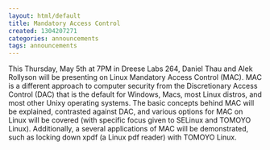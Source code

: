 ```yaml
---
layout: html/default
title: Mandatory Access Control
created: 1304207271
categories: announcements
tags: announcements
---
```

This Thursday, May 5th at 7PM in Dreese Labs 264, Daniel Thau and Alek Rollyson will be presenting on Linux Mandatory Access Control (MAC). MAC is a different approach to computer security from the Discretionary Access Control (DAC) that is the default for Windows, Macs, most Linux distros, and most other Unixy operating systems. The basic concepts behind MAC will be explained, contrasted against DAC, and various options for MAC on Linux will be covered (with specific focus given to SELinux and TOMOYO Linux). Additionally, a several applications of MAC will be demonstrated, such as locking down xpdf (a Linux pdf reader) with TOMOYO Linux.

